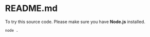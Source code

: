 # README.md

To try this source code. Please make sure you have **Node.js** installed.

```
node .
```
